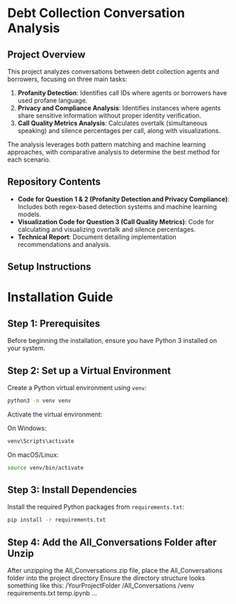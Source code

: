 # Debt Collection Conversation Analysis

## Project Overview
This project analyzes conversations between debt collection agents and borrowers, focusing on three main tasks:

1. **Profanity Detection**: Identifies call IDs where agents or borrowers have used profane language.
2. **Privacy and Compliance Analysis**: Identifies instances where agents share sensitive information without proper identity verification.
3. **Call Quality Metrics Analysis**: Calculates overtalk (simultaneous speaking) and silence percentages per call, along with visualizations.

The analysis leverages both pattern matching and machine learning approaches, with comparative analysis to determine the best method for each scenario.

## Repository Contents
- **Code for Question 1 & 2 (Profanity Detection and Privacy Compliance)**: Includes both regex-based detection systems and machine learning models.
- **Visualization Code for Question 3 (Call Quality Metrics)**: Code for calculating and visualizing overtalk and silence percentages.
- **Technical Report**: Document detailing implementation recommendations and analysis.

## Setup Instructions

# Installation Guide

## Step 1: Prerequisites
Before beginning the installation, ensure you have Python 3 installed on your system.

## Step 2: Set up a Virtual Environment
Create a Python virtual environment using `venv`:
``` bash
python3 -m venv venv
```
Activate the virtual environment:

On Windows:
``` bash
venv\Scripts\activate
```
On macOS/Linux:
``` bash 
source venv/bin/activate
```
## Step 3: Install Dependencies
Install the required Python packages from `requirements.txt`:
``` bash
pip install -r requirements.txt
```
## Step 4: Add the All_Conversations Folder after Unzip
After unzipping the All_Conversations.zip file, place the All_Conversations folder into the project directory Ensure the directory structure looks something like this:
/YourProjectFolder
    /All_Conversations
    /venv
    requirements.txt
    temp.ipynb
    ...
